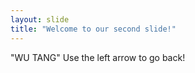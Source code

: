 ```yaml
---
layout: slide
title: "Welcome to our second slide!"
---
```

"WU TANG"
Use the left arrow to go back!
